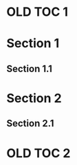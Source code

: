 <!-- md-toc-begin -->
# OLD TOC 1
<!-- md-toc-end -->

Section 1
==
## Section 1.1
<!--
### Section 1.1.1
-->
# Section 2
Section 2.1
--

<!-- md-toc-begin -->
# OLD TOC 2
<!-- md-toc-end -->

